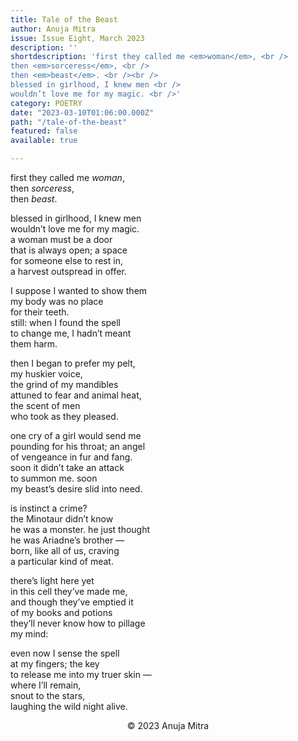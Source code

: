 ```yaml
---
title: Tale of the Beast
author: Anuja Mitra
issue: Issue Eight, March 2023
description: ''
shortdescription: 'first they called me <em>woman</em>, <br />
then <em>sorceress</em>, <br />
then <em>beast</em>. <br /><br />
blessed in girlhood, I knew men <br />
wouldn’t love me for my magic. <br />'
category: POETRY
date: "2023-03-10T01:06:00.000Z"
path: "/tale-of-the-beast"
featured: false
available: true

---
```


first they called me <em>woman</em>, <br />
then <em>sorceress</em>, <br />
then <em>beast</em>. <br />

blessed in girlhood, I knew men <br />
wouldn’t love me for my magic. <br />
a woman must be a door <br />
that is always open; a space <br />
for someone else to rest in, <br />
a harvest outspread in offer. <br />

I suppose I wanted to show them <br />
my body was no place <br />
for their teeth. <br />
still: when I found the spell <br />
to change me, I hadn’t meant <br />
them harm. <br />

then I began to prefer my pelt, <br />
my huskier voice, <br />
the grind of my mandibles <br />
attuned to fear and animal heat, <br />
the scent of men <br />
who took as they pleased. <br />

one cry of a girl would send me <br />
pounding for his throat; an angel <br />
of vengeance in fur and fang. <br />
soon it didn’t take an attack <br />
to summon me. soon <br />
my beast’s desire slid into need. <br />

is instinct a crime? <br />
the Minotaur didn’t know <br />
he was a monster. he just thought <br />
he was Ariadne’s brother — <br />
born, like all of us, craving <br />
a particular kind of meat. <br />

there’s light here yet <br />
in this cell they’ve made me, <br />
and though they’ve emptied it <br />
of my books and potions <br />
they’ll never know how to pillage <br />
my mind: <br />

even now I sense the spell <br />
at my fingers; the key <br />
to release me into my truer skin — <br />
where I’ll remain, <br />
snout to the stars, <br />
laughing the wild night alive. <br />


<p style="text-align: center;"> © 2023 Anuja Mitra</p>